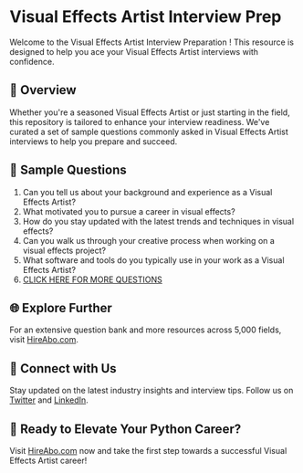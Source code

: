 # Visual Effects Artist Interview Prep

Welcome to the Visual Effects Artist Interview Preparation ! This resource is designed to help you ace your Visual Effects Artist interviews with confidence.

## 🚀 Overview

Whether you're a seasoned Visual Effects Artist or just starting in the field, this repository is tailored to enhance your interview readiness. We've curated a set of sample questions commonly asked in Visual Effects Artist interviews to help you prepare and succeed.

## 📝 Sample Questions

1. Can you tell us about your background and experience as a Visual Effects Artist?
2. What motivated you to pursue a career in visual effects?
3. How do you stay updated with the latest trends and techniques in visual effects?
4. Can you walk us through your creative process when working on a visual effects project?
5. What software and tools do you typically use in your work as a Visual Effects Artist?
6. [CLICK HERE FOR MORE QUESTIONS](https://hireabo.com/job/6_4_18/Visual%20Effects%20Artist)

## 🌐 Explore Further

For an extensive question bank and more resources across 5,000 fields, visit [HireAbo.com](https://www.hireabo.com).

## 📱 Connect with Us

Stay updated on the latest industry insights and interview tips. Follow us on [Twitter](https://twitter.com/hireabo) and [LinkedIn](https://www.linkedin.com/in/hire-abo-3609972a8/).

## 🚀 Ready to Elevate Your Python Career?

Visit [HireAbo.com](https://www.hireabo.com) now and take the first step towards a successful Visual Effects Artist career!
